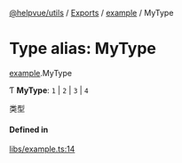 [@helpvue/utils](../README.md) / [Exports](../modules.md) / [example](../modules/example.md) / MyType

# Type alias: MyType

[example](../modules/example.md).MyType

Ƭ **MyType**: ``1`` \| ``2`` \| ``3`` \| ``4``

类型

#### Defined in

[libs/example.ts:14](https://github.com/kgm0515/helpvue/blob/494f501/packages/utils/src/libs/example.ts#L14)
